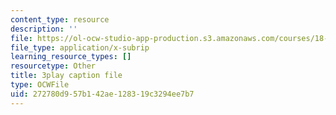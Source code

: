```yaml
---
content_type: resource
description: ''
file: https://ol-ocw-studio-app-production.s3.amazonaws.com/courses/18-03sc-differential-equations-fall-2011/272780d957b142ae128319c3294ee7b7_MCrDzhpu3-s.srt
file_type: application/x-subrip
learning_resource_types: []
resourcetype: Other
title: 3play caption file
type: OCWFile
uid: 272780d9-57b1-42ae-1283-19c3294ee7b7
---
```

